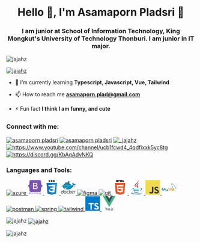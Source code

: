 <h1 align="center">Hello 👋, I'm Asamaporn Pladsri 💖</h1>
<h3 align="center">I am junior at School of Information Technology, King Mongkut's University of Technology Thonburi. I am junior in IT major.</h3>

<p align="left"> <img src="https://komarev.com/ghpvc/?username=jajahz&label=Profile%20views&color=ffafcc&style=flat" alt="jajahz" /> </p>

<p align="left"> <a href="https://github.com/ryo-ma/github-profile-trophy"><img src="https://github-profile-trophy.vercel.app/?username=jajahz" alt="jajahz" /></a> </p>

- 🌱 I’m currently learning **Typescript, Javascript, Vue, Tailwind**

- 📫 How to reach me **asamaporn.plad@gmail.com**

- ⚡ Fun fact **I think I am funny, and cute**

<h3 align="left">Connect with me:</h3>
<p align="left">
<a href="https://linkedin.com/in/asamaporn-pladsri-340938223" target="blank"><img align="center" src="https://raw.githubusercontent.com/rahuldkjain/github-profile-readme-generator/master/src/images/icons/Social/linked-in-alt.svg" alt="asamaporn pladsri" height="30" width="40" /></a>
<a href="https://fb.com/Jajahz.asmp" target="blank"><img align="center" src="https://raw.githubusercontent.com/rahuldkjain/github-profile-readme-generator/master/src/images/icons/Social/facebook.svg" alt="asamaporn pladsri" height="30" width="40" /></a>
<a href="https://instagram.com/_jajahz" target="blank"><img align="center" src="https://raw.githubusercontent.com/rahuldkjain/github-profile-readme-generator/master/src/images/icons/Social/instagram.svg" alt="_jajahz" height="30" width="40" /></a>
<a href="https://www.youtube.com/channel/UCb1fCwd4_4qdFixXk5yc8tg" target="blank"><img align="center" src="https://raw.githubusercontent.com/rahuldkjain/github-profile-readme-generator/master/src/images/icons/Social/youtube.svg" alt="https://www.youtube.com/channel/ucb1fcwd4_4qdfixxk5yc8tg" height="30" width="40" /></a>
<a href="https://discord.gg/https://discord.gg/KbAqAdvNKQ" target="blank"><img align="center" src="https://raw.githubusercontent.com/rahuldkjain/github-profile-readme-generator/master/src/images/icons/Social/discord.svg" alt="https://discord.gg/KbAqAdvNKQ" height="30" width="40" /></a>
</p>

<h3 align="left">Languages and Tools:</h3>
<p align="left"> <a href="https://azure.microsoft.com/en-in/" target="_blank" rel="noreferrer"> <img src="https://www.vectorlogo.zone/logos/microsoft_azure/microsoft_azure-icon.svg" alt="azure" width="40" height="40"/> </a> <a href="https://getbootstrap.com" target="_blank" rel="noreferrer"> <img src="https://raw.githubusercontent.com/devicons/devicon/master/icons/bootstrap/bootstrap-plain-wordmark.svg" alt="bootstrap" width="40" height="40"/> </a> <a href="https://www.w3schools.com/css/" target="_blank" rel="noreferrer"> <img src="https://raw.githubusercontent.com/devicons/devicon/master/icons/css3/css3-original-wordmark.svg" alt="css3" width="40" height="40"/> </a> <a href="https://www.docker.com/" target="_blank" rel="noreferrer"> <img src="https://raw.githubusercontent.com/devicons/devicon/master/icons/docker/docker-original-wordmark.svg" alt="docker" width="40" height="40"/> </a> <a href="https://www.figma.com/" target="_blank" rel="noreferrer"> <img src="https://www.vectorlogo.zone/logos/figma/figma-icon.svg" alt="figma" width="40" height="40"/> </a> <a href="https://git-scm.com/" target="_blank" rel="noreferrer"> <img src="https://www.vectorlogo.zone/logos/git-scm/git-scm-icon.svg" alt="git" width="40" height="40"/> </a> <a href="https://www.w3.org/html/" target="_blank" rel="noreferrer"> <img src="https://raw.githubusercontent.com/devicons/devicon/master/icons/html5/html5-original-wordmark.svg" alt="html5" width="40" height="40"/> </a> <a href="https://www.java.com" target="_blank" rel="noreferrer"> <img src="https://raw.githubusercontent.com/devicons/devicon/master/icons/java/java-original.svg" alt="java" width="40" height="40"/> </a> <a href="https://developer.mozilla.org/en-US/docs/Web/JavaScript" target="_blank" rel="noreferrer"> <img src="https://raw.githubusercontent.com/devicons/devicon/master/icons/javascript/javascript-original.svg" alt="javascript" width="40" height="40"/> </a> <a href="https://www.mysql.com/" target="_blank" rel="noreferrer"> <img src="https://raw.githubusercontent.com/devicons/devicon/master/icons/mysql/mysql-original-wordmark.svg" alt="mysql" width="40" height="40"/> </a> <a href="https://postman.com" target="_blank" rel="noreferrer"> <img src="https://www.vectorlogo.zone/logos/getpostman/getpostman-icon.svg" alt="postman" width="40" height="40"/> </a> <a href="https://spring.io/" target="_blank" rel="noreferrer"> <img src="https://www.vectorlogo.zone/logos/springio/springio-icon.svg" alt="spring" width="40" height="40"/> </a> <a href="https://tailwindcss.com/" target="_blank" rel="noreferrer"> <img src="https://www.vectorlogo.zone/logos/tailwindcss/tailwindcss-icon.svg" alt="tailwind" width="40" height="40"/> </a> <a href="https://www.typescriptlang.org/" target="_blank" rel="noreferrer"> <img src="https://raw.githubusercontent.com/devicons/devicon/master/icons/typescript/typescript-original.svg" alt="typescript" width="40" height="40"/> </a> <a href="https://vuejs.org/" target="_blank" rel="noreferrer"> <img src="https://raw.githubusercontent.com/devicons/devicon/master/icons/vuejs/vuejs-original-wordmark.svg" alt="vuejs" width="40" height="40"/> </a> </p>

<p><img align="left" src="https://github-readme-stats.vercel.app/api/top-langs?username=jajahz&show_icons=true&theme=synthwave&title_color=e5989b&text_color=ffb4a2&bg_color=fffff&hide_border=true&locale=en&layout=compact" alt="jajahz" /></p>

<p>&nbsp;<img align="center" src="https://github-readme-stats.vercel.app/api?username=jajahz&show_icons=true&theme=synthwave&title_color=e5989b&text_color=ffb4a2&bg_color=fffff&hide_border=true&locale=en" alt="jajahz" /></p>

<p><img align="center" src="https://github-readme-streak-stats.herokuapp.com/?user=jajahz&" alt="jajahz" /></p>
